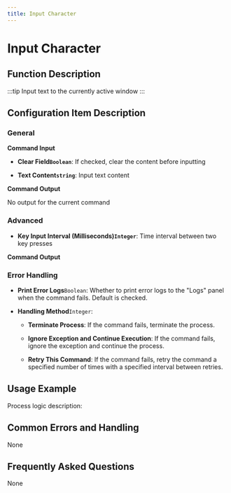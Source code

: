 ```yaml
---
title: Input Character
---
```


# Input Character

## Function Description

:::tip 
Input text to the currently active window
:::

## Configuration Item Description

### General

**Command Input**

- **Clear Field`Boolean`**: If checked, clear the content before inputting

- **Text Content`string`**: Input text content


**Command Output**

No output for the current command

### Advanced

- **Key Input Interval (Milliseconds)`Integer`**: Time interval between two key presses


**Command Output**

### Error Handling

- **Print Error Logs**`Boolean`: Whether to print error logs to the "Logs" panel when the command fails. Default is checked. 

- **Handling Method**`Integer`:

    - **Terminate Process**: If the command fails, terminate the process.

    - **Ignore Exception and Continue Execution**: If the command fails, ignore the exception and continue the process.

    - **Retry This Command**: If the command fails, retry the command a specified number of times with a specified interval between retries.

## Usage Example

Process logic description:

## Common Errors and Handling

None

## Frequently Asked Questions

None


